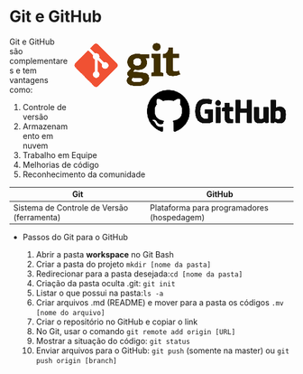 # Git e GitHub

<img src=".\Git-e-GitHub.png" alt="Git e GitHub logos" align="right"/>Git e GitHub são complementares e tem vantagens como:

1. Controle de versão
2. Armazenamento em nuvem
3. Trabalho em Equipe
4. Melhorias de código
5. Reconhecimento da comunidade

| Git                                        | GitHub                                     |
| ------------------------------------------ | ------------------------------------------ |
| Sistema de Controle de Versão (ferramenta) | Plataforma para programadores (hospedagem) |



- Passos do Git para o GitHub

  1. Abrir a pasta **workspace** no Git Bash 
  2. Criar a pasta do projeto `mkdir [nome da pasta]`
  3. Redirecionar para a pasta desejada:`cd [nome da pasta]`
  4. Criação da pasta oculta .git: `git init`
  5. Listar o que possui na pasta:`ls -a`
  6. Criar arquivos .md (README) e mover para a pasta os códigos `.mv [nome do arquivo]`
  7. Criar o repositório no GitHub e copiar o link
  8. No Git, usar o comando `git remote add origin [URL]`
  9. Mostrar a situação do código: `git status`
  10. Enviar arquivos para o GitHub: `git push` (somente na master) ou  `git push origin [branch]`

  
